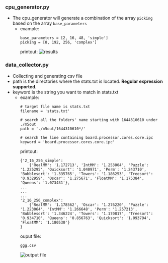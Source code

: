 ### cpu_generator.py
* The cpu_generator will generate a combination of the array `picking` based on the array `base_parameters`
    * example:
        ```
        base_parameters = [2, 16, 48, 'simple']
        picking = [8, 192, 256, 'complex']
        ```
        printout:
        ![results](https://i.imgur.com/txGQv5b.jpg)

### data_collector.py
* Collecting and generating csv file 
* path is the directories where the stats.txt is located. **Regular expression supported**.
* keyword is the string you want to match in stats.txt
    * example:
        ```
        # target file name is stats.txt
        filename = 'stats.txt'
        
        # search all the folders' name starting with 1644310610 under ./m5out
        path = './m5out/1644310610*/' 
        
        # search the line containing board.processor.cores.core.ipc
        keyword = 'board.processor.cores.core.ipc'
        ``` 
        printout:
        ```
        {'2_16_256_simple': 
            {'RealMM': '1.172713', 'IntMM': '1.253004', 'Puzzle': '1.225295', 'Quicksort': '1.040971', 'Perm': '1.243710', 'Bubblesort': '1.335765', 'Towers': '1.186253', 'Treesort': '0.932959', 'Oscar': '1.275671', 'FloatMM': '1.175384', 'Queens': '1.073431'},
        ...
        ...
        ...
        '2_16_256_complex': 
            {'RealMM': '1.178562', 'Oscar': '1.276220', 'Puzzle': '1.223064', 'IntMM': '1.266648', 'Perm': '1.257213', 'Bubblesort': '1.346224', 'Towers': '1.170817', 'Treesort': '0.934710', 'Queens': '0.856763', 'Quicksort': '1.093794', 'FloatMM': '1.180530'}
        }
        ```
        ouput file:
        ```
        ggg.csv
        ```
        ![output file](https://i.imgur.com/YvGAd54.jpg)




